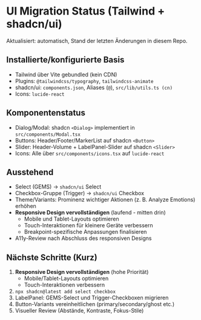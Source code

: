 # UI Migration Status (Tailwind + shadcn/ui)

Aktualisiert: automatisch, Stand der letzten Änderungen in diesem Repo.

## Installierte/konfigurierte Basis
- Tailwind über Vite gebundled (kein CDN)
- Plugins: `@tailwindcss/typography`, `tailwindcss-animate`
- shadcn/ui: `components.json`, Aliases (`@`), `src/lib/utils.ts (cn)`
- Icons: `lucide-react`

## Komponentenstatus
- Dialog/Modal: shadcn `<Dialog>` implementiert in `src/components/Modal.tsx`
- Buttons: Header/Footer/MarkerList auf shadcn `<Button>`
- Slider: Header-Volume + LabelPanel-Slider auf shadcn `<Slider>`
- Icons: Alle über `src/components/icons.tsx` auf `lucide-react`

## Ausstehend
- Select (GEMS) → `shadcn/ui` Select
- Checkbox-Gruppe (Trigger) → `shadcn/ui` Checkbox
- Theme/Variants: Prominenz wichtiger Aktionen (z. B. Analyze Emotions) erhöhen
- **Responsive Design vervollständigen** (laufend - mitten drin)
  - Mobile und Tablet-Layouts optimieren
  - Touch-Interaktionen für kleinere Geräte verbessern
  - Breakpoint-spezifische Anpassungen finalisieren
- A11y-Review nach Abschluss des responsiven Designs

## Nächste Schritte (Kurz)
1. **Responsive Design vervollständigen** (hohe Priorität)
   - Mobile/Tablet-Layouts optimieren
   - Touch-Interaktionen verbessern
2. `npx shadcn@latest add select checkbox`
3. LabelPanel: GEMS-Select und Trigger-Checkboxen migrieren
4. Button-Variants vereinheitlichen (primary/secondary/ghost etc.)
5. Visueller Review (Abstände, Kontraste, Fokus-Stile)

